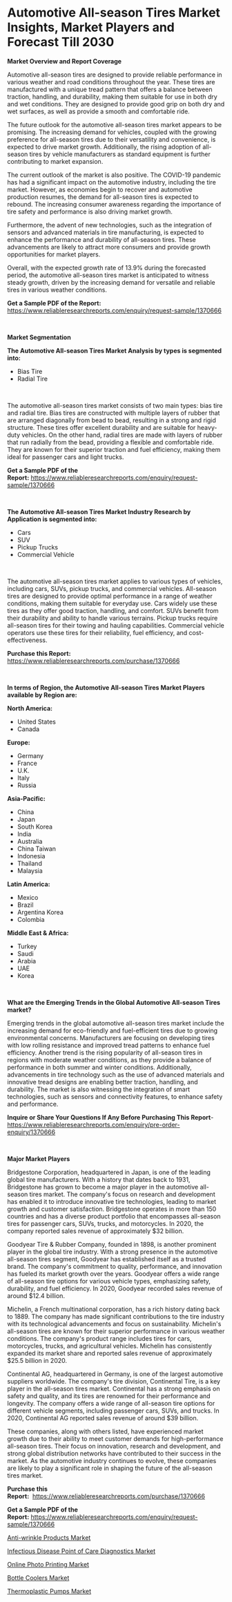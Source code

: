 <p><h1>Automotive All-season Tires Market Insights, Market Players and Forecast Till 2030</h1></p><p><strong>Market Overview and Report Coverage</strong></p>
<p><p>Automotive all-season tires are designed to provide reliable performance in various weather and road conditions throughout the year. These tires are manufactured with a unique tread pattern that offers a balance between traction, handling, and durability, making them suitable for use in both dry and wet conditions. They are designed to provide good grip on both dry and wet surfaces, as well as provide a smooth and comfortable ride.</p><p>The future outlook for the automotive all-season tires market appears to be promising. The increasing demand for vehicles, coupled with the growing preference for all-season tires due to their versatility and convenience, is expected to drive market growth. Additionally, the rising adoption of all-season tires by vehicle manufacturers as standard equipment is further contributing to market expansion.</p><p>The current outlook of the market is also positive. The COVID-19 pandemic has had a significant impact on the automotive industry, including the tire market. However, as economies begin to recover and automotive production resumes, the demand for all-season tires is expected to rebound. The increasing consumer awareness regarding the importance of tire safety and performance is also driving market growth.</p><p>Furthermore, the advent of new technologies, such as the integration of sensors and advanced materials in tire manufacturing, is expected to enhance the performance and durability of all-season tires. These advancements are likely to attract more consumers and provide growth opportunities for market players.</p><p>Overall, with the expected growth rate of 13.9% during the forecasted period, the automotive all-season tires market is anticipated to witness steady growth, driven by the increasing demand for versatile and reliable tires in various weather conditions.</p></p>
<p><strong>Get a Sample PDF of the Report:</strong> <a href="https://www.reliableresearchreports.com/enquiry/request-sample/1370666">https://www.reliableresearchreports.com/enquiry/request-sample/1370666</a></p>
<p>&nbsp;</p>
<p><strong>Market Segmentation</strong></p>
<p><strong>The Automotive All-season Tires Market Analysis by types is segmented into:</strong></p>
<p><ul><li>Bias Tire</li><li>Radial Tire</li></ul></p>
<p>&nbsp;</p>
<p><p>The automotive all-season tires market consists of two main types: bias tire and radial tire. Bias tires are constructed with multiple layers of rubber that are arranged diagonally from bead to bead, resulting in a strong and rigid structure. These tires offer excellent durability and are suitable for heavy-duty vehicles. On the other hand, radial tires are made with layers of rubber that run radially from the bead, providing a flexible and comfortable ride. They are known for their superior traction and fuel efficiency, making them ideal for passenger cars and light trucks.</p></p>
<p><strong>Get a Sample PDF of the Report:</strong>&nbsp;<a href="https://www.reliableresearchreports.com/enquiry/request-sample/1370666">https://www.reliableresearchreports.com/enquiry/request-sample/1370666</a></p>
<p>&nbsp;</p>
<p><strong>The Automotive All-season Tires Market Industry Research by Application is segmented into:</strong></p>
<p><ul><li>Cars</li><li>SUV</li><li>Pickup Trucks</li><li>Commercial Vehicle</li></ul></p>
<p>&nbsp;</p>
<p><p>The automotive all-season tires market applies to various types of vehicles, including cars, SUVs, pickup trucks, and commercial vehicles. All-season tires are designed to provide optimal performance in a range of weather conditions, making them suitable for everyday use. Cars widely use these tires as they offer good traction, handling, and comfort. SUVs benefit from their durability and ability to handle various terrains. Pickup trucks require all-season tires for their towing and hauling capabilities. Commercial vehicle operators use these tires for their reliability, fuel efficiency, and cost-effectiveness.</p></p>
<p><strong>Purchase this Report:</strong>&nbsp; <a href="https://www.reliableresearchreports.com/purchase/1370666">https://www.reliableresearchreports.com/purchase/1370666</a></p>
<p>&nbsp;</p>
<p><strong>In terms of Region, the Automotive All-season Tires Market Players available by Region are:</strong></p>
<p>
    <p> <strong> North America: </strong>
        <ul>
            <li>United States</li>
            <li>Canada</li>
        </ul>
        </p> 
    <p> <strong> Europe: </strong>
        <ul>
            <li>Germany</li>
            <li>France</li>
            <li>U.K.</li>
            <li>Italy</li>
            <li>Russia</li>
        </ul>
        </p> 
    <p> <strong> Asia-Pacific: </strong>
        <ul>
            <li>China</li>
            <li>Japan</li>
            <li>South Korea</li>
            <li>India</li>
            <li>Australia</li>
            <li>China Taiwan</li>
            <li>Indonesia</li>
            <li>Thailand</li>
            <li>Malaysia</li>
        </ul>
        </p> 
    <p> <strong> Latin America: </strong>
        <ul>
            <li>Mexico</li>
            <li>Brazil</li>
            <li>Argentina Korea</li>
            <li>Colombia</li>
        </ul>
        </p> 
    <p> <strong> Middle East & Africa: </strong>
        <ul>
            <li>Turkey</li>
            <li>Saudi</li>
            <li>Arabia</li>
            <li>UAE</li>
            <li>Korea</li>
        </ul>
    </p>
    </p>
<p>&nbsp;</p>
<p><strong>What are the Emerging Trends in the Global Automotive All-season Tires market?</strong></p>
<p><p>Emerging trends in the global automotive all-season tires market include the increasing demand for eco-friendly and fuel-efficient tires due to growing environmental concerns. Manufacturers are focusing on developing tires with low rolling resistance and improved tread patterns to enhance fuel efficiency. Another trend is the rising popularity of all-season tires in regions with moderate weather conditions, as they provide a balance of performance in both summer and winter conditions. Additionally, advancements in tire technology such as the use of advanced materials and innovative tread designs are enabling better traction, handling, and durability. The market is also witnessing the integration of smart technologies, such as sensors and connectivity features, to enhance safety and performance.</p></p>
<p><strong>Inquire or Share Your Questions If Any Before Purchasing This Report</strong>- <a href="https://www.reliableresearchreports.com/enquiry/pre-order-enquiry/1370666">https://www.reliableresearchreports.com/enquiry/pre-order-enquiry/1370666</a></p>
<p>&nbsp;</p>
<p><strong>Major Market Players</strong></p>
<p><p>Bridgestone Corporation, headquartered in Japan, is one of the leading global tire manufacturers. With a history that dates back to 1931, Bridgestone has grown to become a major player in the automotive all-season tires market. The company's focus on research and development has enabled it to introduce innovative tire technologies, leading to market growth and customer satisfaction. Bridgestone operates in more than 150 countries and has a diverse product portfolio that encompasses all-season tires for passenger cars, SUVs, trucks, and motorcycles. In 2020, the company reported sales revenue of approximately $32 billion.</p><p>Goodyear Tire & Rubber Company, founded in 1898, is another prominent player in the global tire industry. With a strong presence in the automotive all-season tires segment, Goodyear has established itself as a trusted brand. The company's commitment to quality, performance, and innovation has fueled its market growth over the years. Goodyear offers a wide range of all-season tire options for various vehicle types, emphasizing safety, durability, and fuel efficiency. In 2020, Goodyear recorded sales revenue of around $12.4 billion.</p><p>Michelin, a French multinational corporation, has a rich history dating back to 1889. The company has made significant contributions to the tire industry with its technological advancements and focus on sustainability. Michelin's all-season tires are known for their superior performance in various weather conditions. The company's product range includes tires for cars, motorcycles, trucks, and agricultural vehicles. Michelin has consistently expanded its market share and reported sales revenue of approximately $25.5 billion in 2020.</p><p>Continental AG, headquartered in Germany, is one of the largest automotive suppliers worldwide. The company's tire division, Continental Tire, is a key player in the all-season tires market. Continental has a strong emphasis on safety and quality, and its tires are renowned for their performance and longevity. The company offers a wide range of all-season tire options for different vehicle segments, including passenger cars, SUVs, and trucks. In 2020, Continental AG reported sales revenue of around $39 billion.</p><p>These companies, along with others listed, have experienced market growth due to their ability to meet customer demands for high-performance all-season tires. Their focus on innovation, research and development, and strong global distribution networks have contributed to their success in the market. As the automotive industry continues to evolve, these companies are likely to play a significant role in shaping the future of the all-season tires market.</p></p>
<p><strong>Purchase this Report:</strong>&nbsp;&nbsp;<a href="https://www.reliableresearchreports.com/purchase/1370666">https://www.reliableresearchreports.com/purchase/1370666</a></p>
<p></p>
<p><strong>Get a Sample PDF of the Report:</strong>&nbsp;<a href="https://www.reliableresearchreports.com/enquiry/request-sample/1370666">https://www.reliableresearchreports.com/enquiry/request-sample/1370666</a></p>
<p><p><a href="https://github.com/abdelrhmankishk22/Market-Research-Report-List-1/blob/main/anti-wrinkle-products-market.md">Anti-wrinkle Products Market</a></p><p><a href="https://medium.com/@clayreinger/infectious-disease-point-of-care-diagnostics-market-size-cagr-trends-2024-2030-d4d7034d60dd">Infectious Disease Point of Care Diagnostics Market</a></p><p><a href="https://medium.com/@ardithlynch1906/online-photo-printing-market-size-cagr-trends-2024-2030-b912cfd7dafa">Online Photo Printing Market</a></p><p><a href="https://www.linkedin.com/pulse/bottle-coolers-market-size-growth-forecast-from-2023-2030-azile/">Bottle Coolers Market</a></p><p><a href="https://www.linkedin.com/pulse/decoding-thermoplastic-pumps-market-deep-dive-latest-trends-wyhge/">Thermoplastic Pumps Market</a></p></p>
